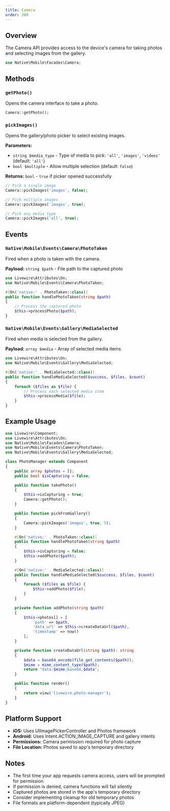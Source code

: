 ```yaml
---
title: Camera
order: 200
---
```


## Overview

The Camera API provides access to the device's camera for taking photos and selecting images from the gallery.

```php
use Native\Mobile\Facades\Camera;
```

## Methods

### `getPhoto()`

Opens the camera interface to take a photo.

```php
Camera::getPhoto();
```

### `pickImages()`

Opens the gallery/photo picker to select existing images.

**Parameters:**
- `string $media_type` - Type of media to pick: `'all'`, `'images'`, `'videos'` (default: `'all'`)
- `bool $multiple` - Allow multiple selection (default: `false`)

**Returns:** `bool` - `true` if picker opened successfully

```php
// Pick a single image
Camera::pickImages('images', false);

// Pick multiple images 
Camera::pickImages('images', true);

// Pick any media type
Camera::pickImages('all', true);
```

## Events

### `Native\Mobile\Events\Camera\PhotoTaken`

Fired when a photo is taken with the camera.

**Payload:** `string $path` - File path to the captured photo

```php
use Livewire\Attributes\On;
use Native\Mobile\Events\Camera\PhotoTaken;

#[On('native:' . PhotoTaken::class)]
public function handlePhotoTaken(string $path)
{
    // Process the captured photo
    $this->processPhoto($path);
}
```

### `Native\Mobile\Events\Gallery\MediaSelected`

Fired when media is selected from the gallery.

**Payload:** `array $media` - Array of selected media items

```php
use Livewire\Attributes\On;
use Native\Mobile\Events\Gallery\MediaSelected;

#[On('native:' . MediaSelected::class)]
public function handleMediaSelected($success, $files, $count)
{
    foreach ($files as $file) {
        // Process each selected media item
        $this->processMedia($file);
    }
}
```

## Example Usage

```php
use Livewire\Component;
use Livewire\Attributes\On;
use Native\Mobile\Facades\Camera;
use Native\Mobile\Events\Camera\PhotoTaken;
use Native\Mobile\Events\Gallery\MediaSelected;

class PhotoManager extends Component
{
    public array $photos = [];
    public bool $isCapturing = false;

    public function takePhoto()
    {
        $this->isCapturing = true;
        Camera::getPhoto();
    }

    public function pickFromGallery()
    {
        Camera::pickImages('images', true, 5);
    }

    #[On('native:' . PhotoTaken::class)]
    public function handlePhotoTaken(string $path)
    {
        $this->isCapturing = false;
        $this->addPhoto($path);
    }

    #[On('native:' . MediaSelected::class)]
    public function handleMediaSelected($success, $files, $count)
    {
        foreach ($files as $file) {
            $this->addPhoto($file);
        }
    }

    private function addPhoto(string $path)
    {
        $this->photos[] = [
            'path' => $path,
            'data_url' => $this->createDataUrl($path),
            'timestamp' => now()
        ];
    }

    private function createDataUrl(string $path): string
    {
        $data = base64_encode(file_get_contents($path));
        $mime = mime_content_type($path);
        return "data:$mime;base64,$data";
    }

    public function render()
    {
        return view('livewire.photo-manager');
    }
}
```

## Platform Support

- **iOS:** Uses UIImagePickerController and Photos framework
- **Android:** Uses Intent.ACTION_IMAGE_CAPTURE and gallery intents
- **Permissions:** Camera permission required for photo capture
- **File Location:** Photos saved to app's temporary directory

## Notes

- The first time your app requests camera access, users will be prompted for permission
- If permission is denied, camera functions will fail silently
- Captured photos are stored in the app's temporary directory
- Consider implementing cleanup for old temporary photos
- File formats are platform-dependent (typically JPEG)
